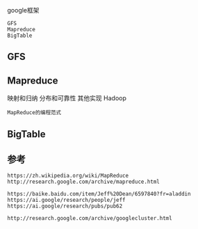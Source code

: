 
google框架

    GFS
    Mapreduce
    BigTable
    
## GFS

## Mapreduce

映射和归纳
分布和可靠性
其他实现
    Hadoop

    MapReduce的编程范式
    
## BigTable

    
    
## 参考

    https://zh.wikipedia.org/wiki/MapReduce
    http://research.google.com/archive/mapreduce.html
    
    https://baike.baidu.com/item/Jeff%20Dean/6597840?fr=aladdin
    https://ai.google/research/people/jeff
    https://ai.google/research/pubs/pub62

    http://research.google.com/archive/googlecluster.html